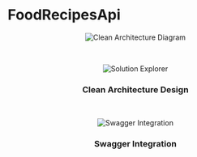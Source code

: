 <h1>FoodRecipesApi</h1>

<p align="center">
  <img src="https://iili.io/2AmOVj.md.png" alt="Clean Architecture Diagram" />
</p>
</br>
<p align="center">
  <img src="https://iili.io/2Ameix.png)" alt="Solution Explorer" />
</p>
<h3 align="center" style='text-align:middle;'>Clean Architecture Design</h3>  
</br>
<p align="center">
  <img src="https://iili.io/2AmsWJ.png)" alt="Swagger Integration" />
</p>
<h3 align="center" style='text-align:middle;'>Swagger Integration</h3>  
